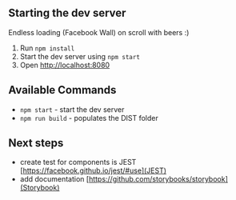 ## Starting the dev server

Endless loading (Facebook Wall) on scroll with beers :)


1. Run `npm install`
2. Start the dev server using `npm start`
3. Open [http://localhost:8080](http://localhost:8080)

## Available Commands

- `npm start` - start the dev server
- `npm run build` - populates the DIST folder

## Next steps
- create test for components is JEST [https://facebook.github.io/jest/#use](JEST)
- add documentation [https://github.com/storybooks/storybook](Storybook)
